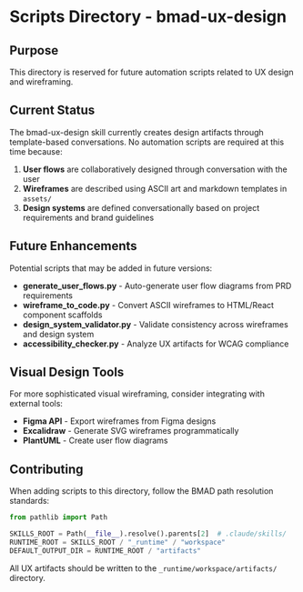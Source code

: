 # Scripts Directory - bmad-ux-design

## Purpose

This directory is reserved for future automation scripts related to UX design and wireframing.

## Current Status

The bmad-ux-design skill currently creates design artifacts through template-based conversations. No automation scripts are required at this time because:

1. **User flows** are collaboratively designed through conversation with the user
2. **Wireframes** are described using ASCII art and markdown templates in `assets/`
3. **Design systems** are defined conversationally based on project requirements and brand guidelines

## Future Enhancements

Potential scripts that may be added in future versions:

- **generate_user_flows.py** - Auto-generate user flow diagrams from PRD requirements
- **wireframe_to_code.py** - Convert ASCII wireframes to HTML/React component scaffolds
- **design_system_validator.py** - Validate consistency across wireframes and design system
- **accessibility_checker.py** - Analyze UX artifacts for WCAG compliance

## Visual Design Tools

For more sophisticated visual wireframing, consider integrating with external tools:

- **Figma API** - Export wireframes from Figma designs
- **Excalidraw** - Generate SVG wireframes programmatically
- **PlantUML** - Create user flow diagrams

## Contributing

When adding scripts to this directory, follow the BMAD path resolution standards:

```python
from pathlib import Path

SKILLS_ROOT = Path(__file__).resolve().parents[2]  # .claude/skills/
RUNTIME_ROOT = SKILLS_ROOT / "_runtime" / "workspace"
DEFAULT_OUTPUT_DIR = RUNTIME_ROOT / "artifacts"
```

All UX artifacts should be written to the `_runtime/workspace/artifacts/` directory.
